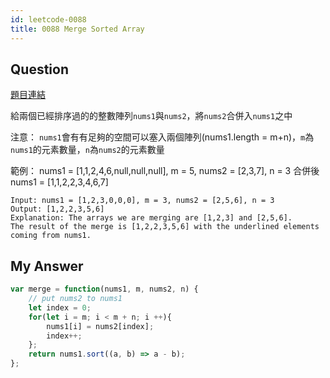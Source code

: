 ```yaml
---
id: leetcode-0088
title: 0088 Merge Sorted Array
---
```


## Question

[題目連結](https://leetcode.com/problems/merge-sorted-array/)

給兩個已經排序過的的整數陣列`nums1`與`nums2`，將`nums2`合併入`nums1`之中

注意：
`nums1`會有有足夠的空間可以塞入兩個陣列(nums1.length = m+n)，`m`為`nums1`的元素數量，`n`為`nums2`的元素數量

範例： nums1 = [1,1,2,4,6,null,null,null], m = 5, nums2 = [2,3,7], n = 3
合併後 nums1 = [1,1,2,2,3,4,6,7]

```
Input: nums1 = [1,2,3,0,0,0], m = 3, nums2 = [2,5,6], n = 3
Output: [1,2,2,3,5,6]
Explanation: The arrays we are merging are [1,2,3] and [2,5,6].
The result of the merge is [1,2,2,3,5,6] with the underlined elements coming from nums1.
```

## My Answer

```js
var merge = function(nums1, m, nums2, n) {
    // put nums2 to nums1
    let index = 0;
    for(let i = m; i < m + n; i ++){
        nums1[i] = nums2[index];
        index++;
    };
    return nums1.sort((a, b) => a - b);
};
```
